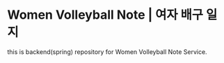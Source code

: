 # Women Volleyball Note | 여자 배구 일지
this is backend(spring) repository for Women Volleyball Note Service.